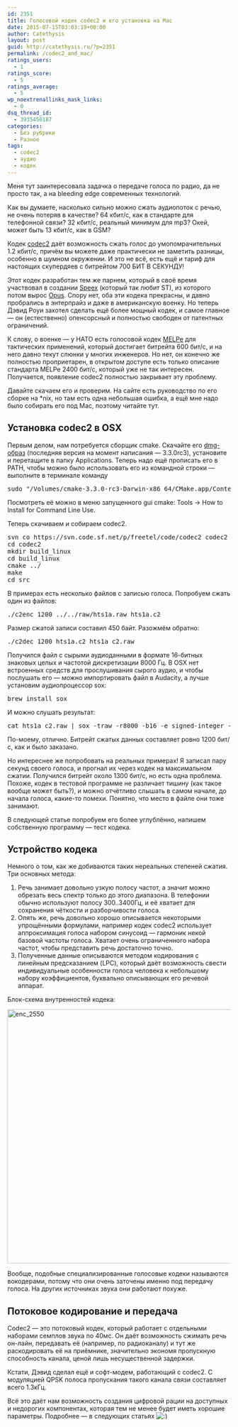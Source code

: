 ```yaml
---
id: 2351
title: Голосовой кодек codec2 и его установка на Mac
date: 2015-07-15T03:03:19+00:00
author: Catethysis
layout: post
guid: http://catethysis.ru/?p=2351
permalink: /codec2_and_mac/
ratings_users:
  - 1
ratings_score:
  - 5
ratings_average:
  - 5
wp_noextrenallinks_mask_links:
  - 0
dsq_thread_id:
  - 3935450187
categories:
  - Без рубрики
  - Разное
tags:
  - codec2
  - аудио
  - кодек
---
```

Меня тут заинтересовала задачка о передаче голоса по радио, да не просто так, а на bleeding edge современных технологий.

Как вы думаете, насколько сильно можно сжать аудиопоток с речью, не очень потеряв в качестве? 64 кбит/с, как в стандарте для телефонной связи? 32 кбит/с, реальный минимум для mp3? Окей, может быть 13 кбит/с, как в GSM?

Кодек <a target="_blank" rel="nofollow" href="http://catethysis.ru/goto/http://www.rowetel.com/blog/?page_id=452" >codec2</a> даёт возможность сжать голос до умопомрачительных 1.2 кбит/с, причём вы можете даже практически не заметить разницы, особенно в шумном окружении. И это не всё, есть ещё и тариф для настоящих скупердяев с битрейтом 700 БИТ В СЕКУНДУ!

<!--more-->

Этот кодек разработан тем же парнем, который в своё время участвовал в создании <a target="_blank" rel="nofollow" href="http://catethysis.ru/goto/http://www.speex.org" >Speex</a> (который так любит ST), из которого потом вырос <a target="_blank" rel="nofollow" href="http://catethysis.ru/goto/http://opus-codec.org" >Opus</a>. Спору нет, оба эти кодека прекрасны, и давно пробрались в энтерпрайз и даже в американскую военку. Но теперь Дэвид Роуи захотел сделать ещё более мощный кодек, и самое главное &#8212; он (естественно) опенсорсный и полностью свободен от патентных ограничений.

К слову, о военке &#8212; у НАТО есть голосовой кодек <a target="_blank" rel="nofollow" href="http://catethysis.ru/goto/http://www.compandent.com/products_melpe.htm" >MELPe</a> для тактических применений, который достигает битрейта 600 бит/с, и на него давно текут слюнки у многих инженеров. Но нет, он конечно же полностью проприетарен, в открытом доступе есть только описание стандарта MELPe 2400 бит/с, который уже не так интересен. Получается, появление codec2 полностью закрывает эту проблему.

Давайте скачаем его и проверим. На сайте есть руководство по его сборке на *nix, но там есть одна небольшая ошибка, а ещё мне надо было собирать его под Mac, поэтому читайте тут.

## Установка codec2 в OSX

Первым делом, нам потребуется сборщик cmake. Скачайте его <a target="_blank" rel="nofollow" href="http://catethysis.ru/goto/http://www.cmake.org/files/v3.3/cmake-3.3.0-rc3-Darwin-x86_64.dmg" >dmg-образ</a> (последняя версия на момент написания &#8212; 3.3.0rc3), установите и перетащите в папку Applications. Теперь надо ещё прописать его в PATH, чтобы можно было использовать его из командной строки &#8212; выполните в терминале команду

<pre>sudo "/Volumes/cmake-3.3.0-rc3-Darwin-x86_64/CMake.app/Contents/bin/cmake-gui" --install</pre>

Посмотреть её можно в меню запущенного gui cmake: Tools -> How to Install for Command Line Use.
  
Теперь скачиваем и собираем codec2.

<pre>svn co https://svn.code.sf.net/p/freetel/code/codec2 codec2
cd codec2
mkdir build_linux
cd build_linux
cmake ../
make
cd src</pre>

В примерах есть несколько файлов с записью голоса. Попробуем сжать один из файлов:

<pre>./c2enc 1200 ../../raw/hts1a.raw hts1a.c2</pre>

Размер сжатой записи составил 450 байт. Разожмём обратно:

<pre>./c2dec 1200 hts1a.c2 hts1a_c2.raw</pre>

Получился файл с сырыми аудиоданными в формате 16-битных знаковых целых и частотой дискретизации 8000 Гц. В OSX нет встроенных средств для прослушивания сырого аудио, и чтобы послушать его &#8212; можно импортировать файл в Audacity, а лучше установим аудиопроцессор sox:

<pre>brew install sox</pre>

И можно слушать результат:

<pre>cat hts1a_c2.raw | sox -traw -r8000 -b16 -e signed-integer - -tcoreaudio</pre>

По-моему, отлично. Битрейт сжатых данных составляет ровно 1200 бит/с, как и было заказано.

Но интереснее же попробовать на реальных примерах! Я записал пару секунд своего голоса, и прогнал их через кодек на максимальном сжатии. Получился битрейт около 1300 бит/с, но есть одна проблема. Похоже, кодек в тестовой программе не различает тишину (как такое вообще может быть?), и можно отчётливо слышать в самом начале, до начала голоса, какие-то помехи. Понятно, что место в файле они тоже занимают.

В следующей статье попробуем его более углублённо, напишем собственную программу &#8212; тест кодека.

## Устройство кодека

Немного о том, как же добиваются таких нереальных степеней сжатия. Три основных метода:

  1. Речь занимает довольно узкую полосу частот, а значит можно обрезать весь спектр только до этого диапазона. В телефонии обычно используют полосу 300..3400Гц, и её хватает для сохранения чёткости и разборчивости голоса.
  2. Опять же, речь довольно хорошо описывается некоторыми упрощёнными формулами, например кодек codec2 использует аппроксимация голоса набором синусоид &#8212; гармоник некой базовой частоты голоса. Хватает очень ограниченного набора частот, чтобы представить речь достаточно точно.
  3. Полученные данные описываются методом кодирования с линейным предсказанием (LPC), который даёт возможность свести индивидуальные особенности голоса человека к небольшому набору коэффициентов, буквально описывающих его речевой аппарат.

Блок-схема внутренностей кодека:

[<img class="alignnone size-full wp-image-2356" src="http://catethysis.ru/wp-content/uploads/2015/07/enc_2550.png" alt="enc_2550" width="588" height="573" />](http://catethysis.ru/wp-content/uploads/2015/07/enc_2550.png)

Вообще, подобные специализированные голосовые кодеки называются вокодерами, потому что они очень заточены именно под передачу голоса. На других источниках звука они работают похуже.

## Потоковое кодирование и передача

Codec2 &#8212; это потоковый кодек, который работает с отдельными наборами семплов звука по 40мс. Он даёт возможность сжимать речь он-лайн, передавать её (например, по радиоканалу) и тут же раскодировать её на приёмнике, значительно экономя пропускную способность канала, ценой лишь несущественной задержки.

Кстати, Дэвид сделал ещё и софт-модем, работающий с codec2. С модуляцией QPSK полоса пропускания такого канала связи составляет всего 1.3кГц.

Всё это даёт нам возможность создания цифровой рации на доступных и недорогих компонентах, которая тем не менее будет иметь хорошие параметры. Подробнее &#8212; в следующих статьях <img src="http://catethysis.ru/wp-includes/images/smilies/icon_smile.gif" alt=":)" class="wp-smiley" />
